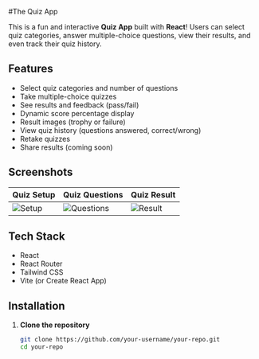 #The Quiz App

This is a fun and interactive **Quiz App** built with **React**! Users can select quiz categories, answer multiple-choice questions, view their results, and even track their quiz history.

##  Features

- Select quiz categories and number of questions
- Take multiple-choice quizzes
-  See results and feedback (pass/fail)
-  Dynamic score percentage display
-  Result images (trophy or failure)
-  View quiz history (questions answered, correct/wrong)
-  Retake quizzes
-  Share results (coming soon)

##  Screenshots

| Quiz Setup | Quiz Questions | Quiz Result |
|------------|----------------|-------------|
| ![Setup](./public/screens/setup.png) | ![Questions](./public/screens/questions.png) | ![Result](./public/screens/result.png) |

## Tech Stack

- React
- React Router
- Tailwind CSS
- Vite (or Create React App)

##  Installation

1. **Clone the repository**
   ```bash
   git clone https://github.com/your-username/your-repo.git
   cd your-repo

